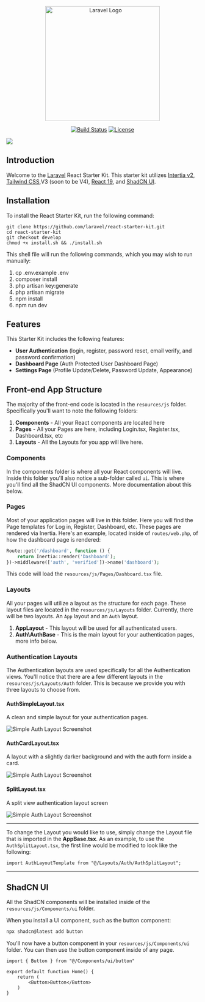 <p align="center"><a href="https://laravel.com" target="_blank"><img src="https://cdn.devdojo.com/assets/svg/laravel-react-logo.svg" width="300" alt="Laravel Logo"></a></p>

<p align="center">
<a href="https://github.com/laravel/react-starter-kit/actions"><img src="https://github.com/laravel/react-starter-kit/workflows/tests/badge.svg" alt="Build Status"></a>
<a href="https://packagist.org/packages/laravel/framework"><img src="https://img.shields.io/packagist/l/laravel/framework" alt="License"></a>
</p>

<img src="https://cdn.devdojo.com/images/december2024/screenshot.png" />

## Introduction

Welcome to the <a href="https://laravel.com" target="_blank">Laravel</a> React</a> Starter Kit. This starter kit utilizes <a href="https://inertiajs.com/" target="_blank">Intertia v2</a>, <a href="https://tailwindcss.com/" target="_blank">Tailwind CSS</a>,V3 (soon to be V4), <a href="https://reactjs.dev" target="_blank">React 19</a>, and <a href="https://ui.shadcn.com/" target="_blank">ShadCN UI</a>.

## Installation

To install the React Starter Kit, run the following command:

```
git clone https://github.com/laravel/react-starter-kit.git
cd react-starter-kit
git checkout develop
chmod +x install.sh && ./install.sh
```

This shell file will run the following commands, which you may wish to run manually:

1. cp .env.example .env
2. composer install
3. php artisan key:generate
4. php artisan migrate
5. npm install
6. npm run dev

## Features

This Starter Kit includes the following features:

 - **User Authentication** (login, register, password reset, email verify, and password confirmation)
 - **Dashboard Page** (Auth Protected User Dashboard Page)
 - **Settings Page** (Profile Update/Delete, Password Update, Appearance)
 


## Front-end App Structure

The majority of the front-end code is located in the `resources/js` folder. Specifically you'll want to note the following folders:

1. **Components** - All your React components are located here
2. **Pages** - All your Pages are here, including Login.tsx, Register.tsx, Dashboard.tsx, etc
3. **Layouts** - All the Layouts for you app will live here.

### Components

In the components folder is where all your React components will live. Inside this folder you'll also notice a sub-folder called `ui`. This is where you'll find all the ShadCN UI components. More documentation about this below.

### Pages

Most of your application pages will live in this folder. Here you will find the Page templates for Log in, Register, Dashboard, etc. These pages are rendered via Inertia. Here's an example, located inside of `routes/web.php`, of how the dashboard page is rendered:

```php
Route::get('/dashboard', function () {
    return Inertia::render('Dashboard');
})->middleware(['auth', 'verified'])->name('dashboard');
```

This code will load the `resources/js/Pages/Dashboard.tsx` file.

### Layouts

All your pages will utilize a layout as the structure for each page. These layout files are located in the `resources/js/Layouts` folder. Currently, there will be two layouts. An `App` layout and an `Auth` layout.

1. **AppLayout** - This layout will be used for all authenticated users.
2. **Auth\AuthBase** - This is the main layout for your authentication pages, more info below.

### Authentication Layouts

The Authentication layouts are used specifically for all the Authentication views. You'll notice that there are a few different layouts in the `resources/js/Layouts/Auth` folder. This is because we provide you with three layouts to choose from.

#### AuthSimpleLayout.tsx

A clean and simple layout for your authentication pages.

![Simple Auth Layout Screenshot](https://cdn.devdojo.com/images/december2024/simple-layout.png)

#### AuthCardLayout.tsx

A layout with a slightly darker background and with the auth form inside a card.

![Simple Auth Layout Screenshot](https://cdn.devdojo.com/images/december2024/card-layout.png)

#### SplitLayout.tsx

A split view authentication layout screen

![Simple Auth Layout Screenshot](https://cdn.devdojo.com/images/december2024/split-layout.png)

---

To change the Layout you would like to use, simply change the Layout file that is imported in the **AppBase.tsx**. As an example, to use the `AuthSplitLayout.tsx`, the first line would be modified to look like the following:

```tsx
import AuthLayoutTemplate from "@/Layouts/Auth/AuthSplitLayout";
```

---

## ShadCN UI

All the ShadCN components will be installed inside of the `resources/js/Components/ui` folder.

When you install a UI component, such as the button component:

```bash
npx shadcn@latest add button
```

You'll now have a button component in your `resources/js/Components/ui` folder. You can then use the button component inside of any page.

```tsx
import { Button } from "@/Components/ui/button"

export default function Home() {
    return (
        <Button>Button</Button>
    )
}
```
